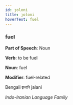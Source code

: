```yaml
---
id: ȷoloni
title: ȷoloni
hoverText: fuel
---
```


### fuel

**Part of Speech**: Noun

**Verb**: to be fuel

**Noun**: fuel

**Modifier**: fuel-related

Bengali জ্বালানি jalani 

*Indo-Iranian Language Family*